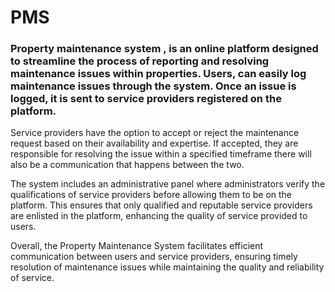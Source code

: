 # PMS

### Property maintenance system ,  is an online platform designed to streamline the process of reporting and resolving maintenance issues within properties. Users, can easily log maintenance issues through the system. Once an issue is logged, it is sent to service providers registered on the platform.

Service providers have the option to accept or reject the maintenance request based on their availability and expertise. If accepted, they are responsible for resolving the issue within a specified timeframe there will also be a communication that happens between the two.

The system includes an administrative panel where administrators verify the qualifications of service providers before allowing them to be on the platform. This ensures that only qualified and reputable service providers are enlisted in the platform, enhancing the quality of service provided to users.

Overall, the Property Maintenance System facilitates efficient communication between users and service providers, ensuring timely resolution of maintenance issues while maintaining the quality and reliability of service.
